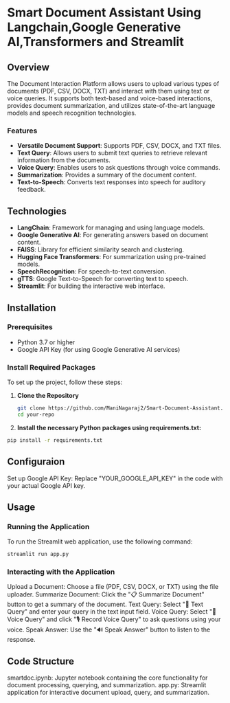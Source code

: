 # Smart Document Assistant Using Langchain,Google Generative AI,Transformers and Streamlit

## Overview

The Document Interaction Platform allows users to upload various types of documents (PDF, CSV, DOCX, TXT) and interact with them using text or voice queries. It supports both text-based and voice-based interactions, provides document summarization, and utilizes state-of-the-art language models and speech recognition technologies.

### Features
- **Versatile Document Support**: Supports PDF, CSV, DOCX, and TXT files.
- **Text Query**: Allows users to submit text queries to retrieve relevant information from the documents.
- **Voice Query**: Enables users to ask questions through voice commands.
- **Summarization**: Provides a summary of the document content.
- **Text-to-Speech**: Converts text responses into speech for auditory feedback.

## Technologies

- **LangChain**: Framework for managing and using language models.
- **Google Generative AI**: For generating answers based on document content.
- **FAISS**: Library for efficient similarity search and clustering.
- **Hugging Face Transformers**: For summarization using pre-trained models.
- **SpeechRecognition**: For speech-to-text conversion.
- **gTTS**: Google Text-to-Speech for converting text to speech.
- **Streamlit**: For building the interactive web interface.

## Installation

### Prerequisites

- Python 3.7 or higher
- Google API Key (for using Google Generative AI services)

### Install Required Packages

To set up the project, follow these steps:

1. **Clone the Repository**

   ```bash
   git clone https://github.com/ManiNagaraj2/Smart-Document-Assistant.git
   cd your-repo
   ```
   
2. **Install the necessary Python packages using requirements.txt:**

```bash
pip install -r requirements.txt
```

## Configuraion
Set up Google API Key: Replace "YOUR_GOOGLE_API_KEY" in the code with your actual Google API key.

## Usage
### Running the Application
To run the Streamlit web application, use the following command:
```bash
streamlit run app.py
```

### Interacting with the Application
Upload a Document: Choose a file (PDF, CSV, DOCX, or TXT) using the file uploader.
Summarize Document: Click the "📋 Summarize Document" button to get a summary of the document.
Text Query: Select "📝 Text Query" and enter your query in the text input field.
Voice Query: Select "🎤 Voice Query" and click "🎙️ Record Voice Query" to ask questions using your voice.
Speak Answer: Use the "🔊 Speak Answer" button to listen to the response.

## Code Structure
smartdoc.ipynb: Jupyter notebook containing the core functionality for document processing, querying, and summarization.
app.py: Streamlit application for interactive document upload, query, and summarization.

